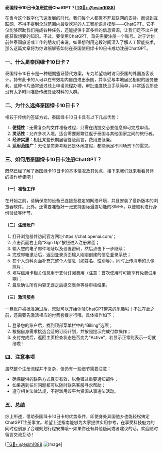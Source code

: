 **泰国绿卡10日卡怎麽註冊ChatGPT？[[TG💪+ @esim1088](https://t.me/s/esim1088)]**

在当今这个数字化飞速发展的时代，我们每个人都离不开互联网的支持。而说到互联网，不得不提到全球范围内最受欢迎的人工智能语言模型——ChatGPT。它不仅能够帮助我们完成各种任务，还能提供丰富多样的信息资源，让我们足不出户就能获取想要的知识。不过，要使用ChatGPT，首先需要注册一个账号。对于计划前往泰国旅游或工作的朋友们来说，如果想利用这段时间深入了解人工智能技术，那么这篇文章将为你详细解答如何在泰国使用绿卡10日卡成功注册ChatGPT。

### 一、什么是泰国绿卡10日卡？

泰国绿卡10日卡是一种短期签证替代方案，专为希望临时访问泰国的外国游客设计。持有此卡的人可以在有效期内自由进出泰国，并享受与本地居民相似的服务便利。这种卡片通常通过线上申请流程办理，审批速度快且手续简单，非常适合那些没有太多时间准备传统签证材料的人群。

### 二、为什么选择泰国绿卡10日卡？

相较于传统的签证方式，泰国绿卡10日卡具有以下几点优势：

1. **便捷性**：无需复杂的文件准备过程，只需在线提交必要信息即可完成申请。
2. **灵活性**：允许多次入境，适合需要频繁往返于泰国与其他国家之间的旅行者。
3. **经济实惠**：相比某些长期居留签证而言，费用更低廉。
4. **适用范围广**：无论是商务考察还是休闲度假，都能满足不同场景下的需求。

### 三、如何用泰国绿卡10日卡注册ChatGPT？

既然已经了解了泰国绿卡10日卡的基本情况及其优点，接下来我们就来看看具体的操作步骤吧！

#### （一）准备工作

在开始之前，请确保您的设备已连接至稳定的网络环境，并且安装了最新版本的浏览器软件。此外，还需要准备好一张支持国际漫游功能的SIM卡，以便顺利进行身份验证等环节。

#### （二）注册账户

1. 打开浏览器并访问官方网址https://chat.openai.com/；
2. 点击页面右上角“Sign Up”按钮进入注册界面；
3. 输入您的电子邮件地址以及设置密码，然后点击下一步继续；
4. 完成邮箱激活后，返回登录页面输入刚刚创建的信息登录系统；
5. 在个人资料页面补充完整个人信息（如姓名、性别等），同时上传清晰的头像照片；
6. 填写信用卡相关信息用于支付订阅费用（注意：首次使用时可能享有免费试用期）；
7. 最后确认所有内容无误之后提交表单等待审核结果。

#### （三）激活服务

一旦账户被批准通过后，您就可以开始体验ChatGPT带来的乐趣啦！不过在此之前，还需要先激活相应的付费套餐才行哦。具体操作如下：

1. 登录您的账户后，找到顶部菜单栏中的“Billing”选项；
2. 根据自身需求挑选合适的订阅计划，并按照提示完成付款操作；
3. 支付完成后，返回主页检查状态是否变为“Active”，若显示正常则表示一切就绪啦！

### 四、注意事项

虽然整个注册流程并不复杂，但仍有一些细节需要注意：

- 确保提供的联系方式真实有效，以免错过重要通知邮件；
- 如果遇到任何问题都可以随时联系客服寻求帮助；
- 遵守相关法律法规，不得滥用该平台资源从事违法活动。

### 五、总结

综上所述，借助泰国绿卡10日卡的优势条件，即使身处异国他乡也能轻松搞定ChatGPT注册事宜。希望上述指南能够为大家提供实用参考，在享受科技魅力的同时也别忘了合理规划行程安排哦～如果你还有其他疑问或者建议的话，欢迎随时留言交流互动！

[[TG💪+ @esim1088](https://t.me/s/esim1088) ![Image](https://i.postimg.cc/4NQfJmqS/Snipaste-2025-05-13-00-14-12.png)]